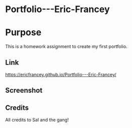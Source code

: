 # Portfolio---Eric-Francey

# Purpose

This is a homework assignment to create my first portfolio.

## Link
https://ericfrancey.github.io/Portfolio---Eric-Francey/

## Screenshot

## Credits
All credits to Sal and the gang!
